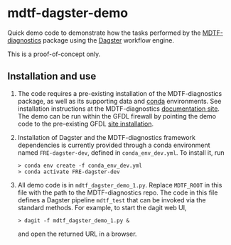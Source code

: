 # mdtf-dagster-demo

Quick demo code to demonstrate how the tasks performed by the 
[MDTF-diagnostics](https://github.com/NOAA-GFDL/MDTF-diagnostics) package using
the [Dagster](https://dagster.io/) workflow engine. 

This is a proof-of-concept only.

## Installation and use

1. The code requires a pre-existing installation of the MDTF-diagnostics package,
    as well as its supporting data and [conda](https://docs.conda.io/en/latest/) environments. See installation instructions at the MDTF-diagnostics 
    [documentation site](https://mdtf-diagnostics.readthedocs.io/en/latest/sphinx/start_install.html).
    The demo can be run within the GFDL firewall by pointing the demo code to the pre-existing GFDL [site installation](https://mdtf-diagnostics.readthedocs.io/en/latest/sphinx_sites/NOAA_GFDL.html).

2. Installation of Dagster and the MDTF-diagnostics framework dependencies is 
    currently provided through a conda environment named `FRE-dagster-dev`, defined
    in `conda_env_dev.yml`. To install it, run
    ```
    > conda env create -f conda_env_dev.yml
    > conda activate FRE-dagster-dev
    ```

3. All demo code is in `mdtf_dagster_demo_1.py`. Replace `MDTF_ROOT` in this file
    with the path to the MDTF-diagnostics repo. The code in this file defines a
    Dagster pipeline `mdtf_test` that can be invoked via the standard methods. For example, to start the dagit web UI,
    ```
    > dagit -f mdtf_dagster_demo_1.py &
    ```
    and open the returned URL in a browser.


